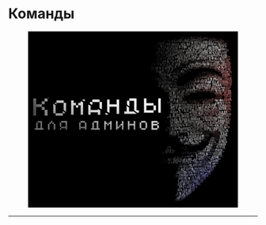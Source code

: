 # Команды



<div data-full-width="false"><figure><img src="../../../.gitbook/assets/bg for document.png" alt=""><figcaption></figcaption></figure></div>

***

